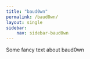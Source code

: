 ```yaml
---
title: "baud0wn"
permalink: /baud0wn/
layout: single
sidebar: 
    nav: sidebar-baud0wn
---
```


Some fancy text about baud0wn